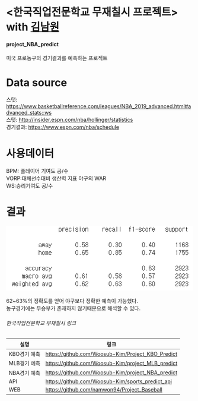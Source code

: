# <한국직업전문학교 무재칠시 프로젝트> with <a href='https://github.com/namwon94'>김남원</a>
#### project_NBA_predict
미국 프로농구의 경기결과를 예측하는 프로젝트

# Data source
스탯: https://www.basketballreference.com/leagues/NBA_2019_advanced.html#advanced_stats::ws    
스탯: http://insider.espn.com/nba/hollinger/statistics       
경기결과: https://www.espn.com/nba/schedule         

# 사용데이터
BPM: 플레이어 기여도 공/수      
VORP:대체선수대비 생산력 지표 야구의 WAR      
WS:승리기여도 공/수      

# 결과

<img src='https://github.com/Woosub-Kim/project_NBA_predict/blob/master/NBA.PNG'/>

62~63%의 정확도를 얻어 야구보다 정확한 예측이 가능했다.     
농구경기에는 무승부가 존재하지 않기때문으로 해석할 수 있다.         

###### 한국직업전문학교 무재칠시 링크
|설명|링크|
|----|----|
|KBO경기 예측| https://github.com/Woosub-Kim/Project_KBO_Predict |            
|MLB경기 예측| https://github.com/Woosub-Kim/project_MLB_predict |                           
|NBA경기 예측| https://github.com/Woosub-Kim/project_NBA_predict |                    
|API| https://github.com/Woosub-Kim/sports_predict_api |                  
|WEB| https://github.com/namwon94/Project_Baseball |                      
